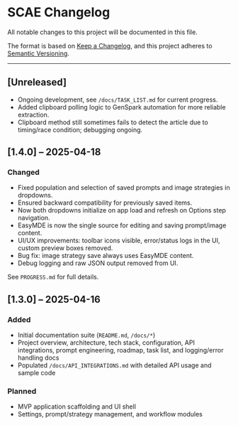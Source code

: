 # SCAE Changelog

All notable changes to this project will be documented in this file.

The format is based on [Keep a Changelog](https://keepachangelog.com/en/1.0.0/), and this project adheres to [Semantic Versioning](https://semver.org/).

---

## [Unreleased]
- Ongoing development, see `/docs/TASK_LIST.md` for current progress.
- Added clipboard polling logic to GenSpark automation for more reliable extraction.
- Clipboard method still sometimes fails to detect the article due to timing/race condition; debugging ongoing.

## [1.4.0] – 2025-04-18
### Changed
- Fixed population and selection of saved prompts and image strategies in dropdowns.
- Ensured backward compatibility for previously saved items.
- Now both dropdowns initialize on app load and refresh on Options step navigation.
- EasyMDE is now the single source for editing and saving prompt/image content.
- UI/UX improvements: toolbar icons visible, error/status logs in the UI, custom preview boxes removed.
- Bug fix: image strategy save always uses EasyMDE content.
- Debug logging and raw JSON output removed from UI.

See `PROGRESS.md` for full details.

## [1.3.0] – 2025-04-16
### Added
- Initial documentation suite (`README.md`, `/docs/*`)
- Project overview, architecture, tech stack, configuration, API integrations, prompt engineering, roadmap, task list, and logging/error handling docs
- Populated `/docs/API_INTEGRATIONS.md` with detailed API usage and sample code

### Planned
- MVP application scaffolding and UI shell
- Settings, prompt/strategy management, and workflow modules
